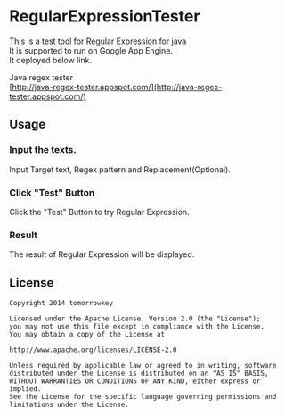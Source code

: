RegularExpressionTester
====================

This is a test tool for Regular Expression for java  
It is supported to run on Google App Engine.  
It deployed below link.

Java regex tester  
[http://java-regex-tester.appspot.com/](http://java-regex-tester.appspot.com/)

## Usage

### Input the texts.

Input Target text, Regex pattern and Replacement(Optional).

### Click "Test" Button

Click the "Test" Button to try Regular Expression.

### Result

The result of Regular Expression will be displayed.

## License

```
Copyright 2014 tomorrowkey

Licensed under the Apache License, Version 2.0 (the "License");
you may not use this file except in compliance with the License.
You may obtain a copy of the License at

http://www.apache.org/licenses/LICENSE-2.0

Unless required by applicable law or agreed to in writing, software
distributed under the License is distributed on an "AS IS" BASIS,
WITHOUT WARRANTIES OR CONDITIONS OF ANY KIND, either express or implied.
See the License for the specific language governing permissions and
limitations under the License.
```